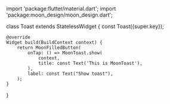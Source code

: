 import 'package:flutter/material.dart'; 
import 'package:moon_design/moon_design.dart';

class Toast extends StatelessWidget { 
    const Toast({super.key});

    @override
    Widget build(BuildContext context) {
        return MoonFilledButton(
            onTap: () => MoonToast.show(
                context,
                title: const Text('This is MoonToast'),
            ),
            label: const Text("Show toast"),
        );
    }
}